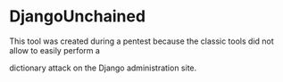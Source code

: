 # DjangoUnchained

This tool was created during a pentest because the classic tools did not allow to easily perform a 

dictionary attack on the Django administration site.



